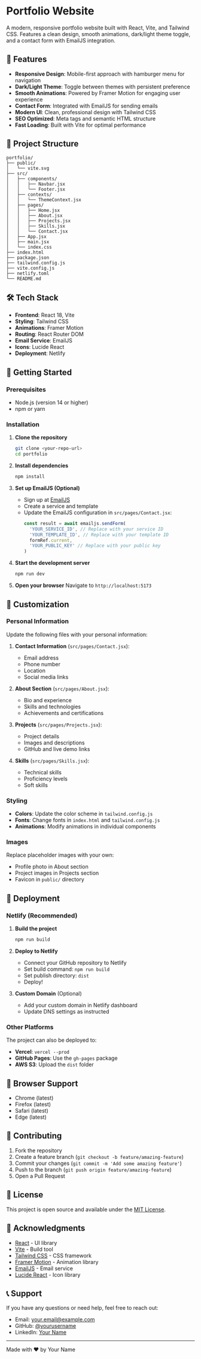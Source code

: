 # Portfolio Website

A modern, responsive portfolio website built with React, Vite, and Tailwind CSS. Features a clean design, smooth animations, dark/light theme toggle, and a contact form with EmailJS integration.

## 🚀 Features

- **Responsive Design**: Mobile-first approach with hamburger menu for navigation
- **Dark/Light Theme**: Toggle between themes with persistent preference
- **Smooth Animations**: Powered by Framer Motion for engaging user experience
- **Contact Form**: Integrated with EmailJS for sending emails
- **Modern UI**: Clean, professional design with Tailwind CSS
- **SEO Optimized**: Meta tags and semantic HTML structure
- **Fast Loading**: Built with Vite for optimal performance

## 📁 Project Structure

```
portfolio/
├── public/
│   └── vite.svg
├── src/
│   ├── components/
│   │   ├── Navbar.jsx
│   │   └── Footer.jsx
│   ├── contexts/
│   │   └── ThemeContext.jsx
│   ├── pages/
│   │   ├── Home.jsx
│   │   ├── About.jsx
│   │   ├── Projects.jsx
│   │   ├── Skills.jsx
│   │   └── Contact.jsx
│   ├── App.jsx
│   ├── main.jsx
│   └── index.css
├── index.html
├── package.json
├── tailwind.config.js
├── vite.config.js
├── netlify.toml
└── README.md
```

## 🛠️ Tech Stack

- **Frontend**: React 18, Vite
- **Styling**: Tailwind CSS
- **Animations**: Framer Motion
- **Routing**: React Router DOM
- **Email Service**: EmailJS
- **Icons**: Lucide React
- **Deployment**: Netlify

## 🚀 Getting Started

### Prerequisites

- Node.js (version 14 or higher)
- npm or yarn

### Installation

1. **Clone the repository**
   ```bash
   git clone <your-repo-url>
   cd portfolio
   ```

2. **Install dependencies**
   ```bash
   npm install
   ```

3. **Set up EmailJS (Optional)**
   - Sign up at [EmailJS](https://www.emailjs.com/)
   - Create a service and template
   - Update the EmailJS configuration in `src/pages/Contact.jsx`:
     ```javascript
     const result = await emailjs.sendForm(
       'YOUR_SERVICE_ID', // Replace with your service ID
       'YOUR_TEMPLATE_ID', // Replace with your template ID
       formRef.current,
       'YOUR_PUBLIC_KEY' // Replace with your public key
     )
     ```

4. **Start the development server**
   ```bash
   npm run dev
   ```

5. **Open your browser**
   Navigate to `http://localhost:5173`

## 📝 Customization

### Personal Information

Update the following files with your personal information:

1. **Contact Information** (`src/pages/Contact.jsx`):
   - Email address
   - Phone number
   - Location
   - Social media links

2. **About Section** (`src/pages/About.jsx`):
   - Bio and experience
   - Skills and technologies
   - Achievements and certifications

3. **Projects** (`src/pages/Projects.jsx`):
   - Project details
   - Images and descriptions
   - GitHub and live demo links

4. **Skills** (`src/pages/Skills.jsx`):
   - Technical skills
   - Proficiency levels
   - Soft skills

### Styling

- **Colors**: Update the color scheme in `tailwind.config.js`
- **Fonts**: Change fonts in `index.html` and `tailwind.config.js`
- **Animations**: Modify animations in individual components

### Images

Replace placeholder images with your own:
- Profile photo in About section
- Project images in Projects section
- Favicon in `public/` directory

## 🚀 Deployment

### Netlify (Recommended)

1. **Build the project**
   ```bash
   npm run build
   ```

2. **Deploy to Netlify**
   - Connect your GitHub repository to Netlify
   - Set build command: `npm run build`
   - Set publish directory: `dist`
   - Deploy!

3. **Custom Domain** (Optional)
   - Add your custom domain in Netlify dashboard
   - Update DNS settings as instructed

### Other Platforms

The project can also be deployed to:
- **Vercel**: `vercel --prod`
- **GitHub Pages**: Use the `gh-pages` package
- **AWS S3**: Upload the `dist` folder

## 📱 Browser Support

- Chrome (latest)
- Firefox (latest)
- Safari (latest)
- Edge (latest)

## 🤝 Contributing

1. Fork the repository
2. Create a feature branch (`git checkout -b feature/amazing-feature`)
3. Commit your changes (`git commit -m 'Add some amazing feature'`)
4. Push to the branch (`git push origin feature/amazing-feature`)
5. Open a Pull Request

## 📄 License

This project is open source and available under the [MIT License](LICENSE).

## 🙏 Acknowledgments

- [React](https://reactjs.org/) - UI library
- [Vite](https://vitejs.dev/) - Build tool
- [Tailwind CSS](https://tailwindcss.com/) - CSS framework
- [Framer Motion](https://www.framer.com/motion/) - Animation library
- [EmailJS](https://www.emailjs.com/) - Email service
- [Lucide React](https://lucide.dev/) - Icon library

## 📞 Support

If you have any questions or need help, feel free to reach out:

- Email: your.email@example.com
- GitHub: [@yourusername](https://github.com/yourusername)
- LinkedIn: [Your Name](https://linkedin.com/in/yourusername)

---

Made with ❤️ by Your Name
